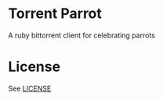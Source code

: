 # Torrent Parrot

A ruby bittorrent client for celebrating parrots

# License

See [LICENSE](LICENSE)
